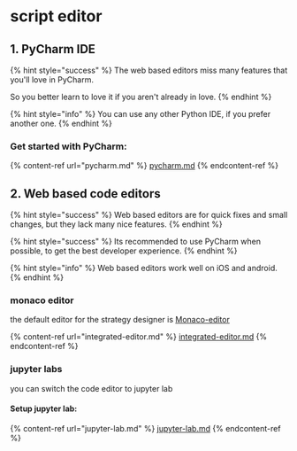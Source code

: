 # script editor

## 1. PyCharm IDE

{% hint style="success" %}
The web based editors miss many features that you'll love in PyCharm.

So you better learn to love it if you aren't already in love.
{% endhint %}

{% hint style="info" %}
You can use any other Python IDE, if you prefer another one.
{% endhint %}

### Get started with PyCharm:

{% content-ref url="pycharm.md" %}
[pycharm.md](pycharm.md)
{% endcontent-ref %}

## 2. Web based code editors

{% hint style="success" %}
Web based editors are for quick fixes and small changes, but they lack many nice features.
{% endhint %}

{% hint style="success" %}
Its recommended to use PyCharm when possible, to get the best developer experience.
{% endhint %}

{% hint style="info" %}
Web based editors work well on iOS and android.
{% endhint %}

### monaco editor

the default editor for the strategy designer is [Monaco-editor](https://microsoft.github.io/monaco-editor/)

{% content-ref url="integrated-editor.md" %}
[integrated-editor.md](integrated-editor.md)
{% endcontent-ref %}

### jupyter labs

you can switch the code editor to jupyter lab

#### Setup jupyter lab:

{% content-ref url="jupyter-lab.md" %}
[jupyter-lab.md](jupyter-lab.md)
{% endcontent-ref %}
